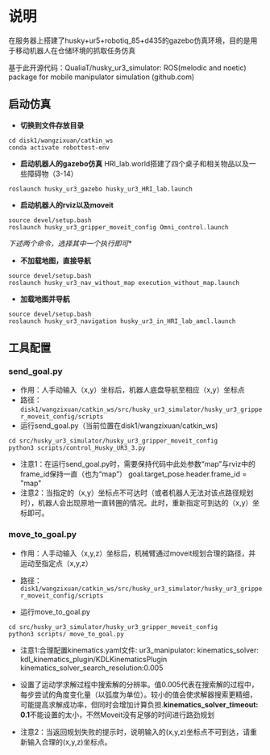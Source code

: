 # 说明 

在服务器上搭建了husky+ur5+robotiq_85+d435的gazebo仿真环境，目的是用于移动机器人在仓储环境的抓取任务仿真

基于此开源代码：QualiaT/husky_ur3_simulator: ROS(melodic and noetic) package for mobile manipulator simulation (github.com)

## 启动仿真

* **切换到文件存放目录**
```shell
cd disk1/wangzixuan/catkin_ws
conda activate robottest-env
```
* **启动机器人的gazebo仿真**
HRI_lab.world搭建了四个桌子和相关物品以及一些障碍物（3-14）
```shell
roslaunch husky_ur3_gazebo husky_ur3_HRI_lab.launch
```
* **启动机器人的rviz以及moveit**
```shell
source devel/setup.bash
roslaunch husky_ur3_gripper_moveit_config Omni_control.launch
```
*下述两个命令，选择其中一个执行即可**

* **不加载地图，直接导航**
```shell
source devel/setup.bash
roslaunch husky_ur3_nav_without_map execution_without_map.launch
```

* **加载地图并导航**
```shell
source devel/setup.bash
roslaunch husky_ur3_navigation husky_ur3_in_HRI_lab_amcl.launch
```

## 工具配置

### send_goal.py

* 作用：人手动输入（x,y）坐标后，机器人底盘导航至相应（x,y）坐标点
* 路径：`disk1/wangzixuan/catkin_ws/src/husky_ur3_simulator/husky_ur3_gripper_moveit_config/scripts`
* 运行send_goal.py（当前位置在disk1/wangzixuan/catkin_ws)
```shell
cd src/husky_ur3_simulator/husky_ur3_gripper_moveit_config
python3 scripts/control_Husky_UR3_3.py
```
* 注意1：在运行send_goal.py时，需要保持代码中此处参数“map”与rviz中的frame_id保持一直（也为“map”）
goal.target_pose.header.frame_id = "map"
* 注意2：当指定的（x,y）坐标点不可达时（或者机器人无法对该点路径规划时），机器人会出现原地一直转圈的情况。此时，重新指定可到达的（x,y）坐标即可。

### move_to_goal.py

* 作用：人手动输入（x,y,z）坐标后，机械臂通过moveit规划合理的路径，并运动至指定点（x,y,z）
* 路径：`disk1/wangzixuan/catkin_ws/src/husky_ur3_simulator/husky_ur3_gripper_moveit_config/scripts`

* 运行move_to_goal.py
```shell
cd src/husky_ur3_simulator/husky_ur3_gripper_moveit_config
python3 scripts/ move_to_goal.py
```
* 注意1:合理配置kinematics.yaml文件:
ur3_manipulator:
kinematics_solver: kdl_kinematics_plugin/KDLKinematicsPlugin
kinematics_solver_search_resolution:0.005
* 设置了运动学求解过程中搜索解的分辨率。值0.005代表在搜索解的过程中，每步尝试的角度变化量（以弧度为单位）。较小的值会使求解器搜索更精细，可能提高求解成功率，但同时会增加计算负担.**kinematics_solver_timeout: 0.1**不能设置的太小，不然Moveit没有足够的时间进行路劲规划

* 注意2：当返回规划失败的提示时，说明输入的(x,y,z)坐标点不可到达，请重新输入合理的(x,y,z)坐标点。
